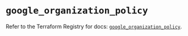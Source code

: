 # `google_organization_policy`

Refer to the Terraform Registry for docs: [`google_organization_policy`](https://registry.terraform.io/providers/hashicorp/google-beta/6.10.0/docs/resources/google_organization_policy).
